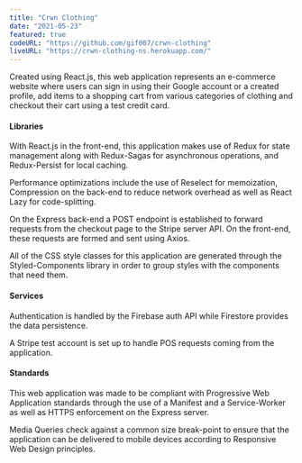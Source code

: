 ```yaml
---
title: "Crwn Clothing"
date: "2021-05-23"
featured: true
codeURL: "https://github.com/gif007/crwn-clothing"
liveURL: "https://crwn-clothing-ns.herokuapp.com/"
---
```

Created using React.js, this web application represents an e-commerce website where users can sign in using their Google account or a created profile, add items to a shopping cart from various categories of clothing and checkout their cart using a test credit card.

#### Libraries
With React.js in the front-end, this application makes use of Redux for state management along with Redux-Sagas for asynchronous operations, and Redux-Persist for local caching.

Performance optimizations include the use of Reselect for memoization, Compression on the back-end to reduce network overhead as well as React Lazy for code-splitting.

On the Express back-end a POST endpoint is established to forward requests from the checkout page to the Stripe server API.  On the front-end, these requests are formed and sent using Axios.

All of the CSS style classes for this application are generated through the Styled-Components library in order to group styles with the components that need them.

#### Services
Authentication is handled by the Firebase auth API while Firestore provides the data persistence.

A Stripe test account is set up to handle POS requests coming from the application.

#### Standards
This web application was made to be compliant with Progressive Web Application standards through the use of a Manifest and a Service-Worker as well as HTTPS enforcement on the Express server.

Media Queries check against a common size break-point to ensure that the application can be delivered to mobile devices according to Responsive Web Design principles. 